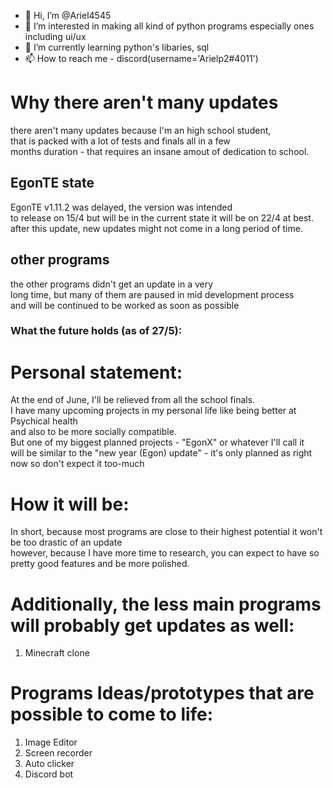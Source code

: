 - 👋 Hi, I’m @Ariel4545  
- 👀 I’m interested in making all kind of python programs especially ones including ui/ux  
- 🌱 I’m currently learning python's libaries, sql  
- 📫 How to reach me - discord(username='Arielp2#4011')  
# Why there aren't many updates  
there aren't many updates because I'm an high school student,  
that is packed with a lot of tests and finals all in a few  
months duration - that requires an insane amout of dedication to school.  
## EgonTE state  
EgonTE v1.11.2 was delayed, the version was intended  
to release on 15/4 but will be in the current state it will be on 22/4 at best.  
after this update, new updates might not come in a long period of time.   
## other programs  
the other programs didn't get an update in a very  
long time, but many of them are paused in mid development process  
and will be continued to be worked as soon as possible  

### What the future holds (as of 27/5):

# Personal statement:
At the end of June, I'll be relieved from all the school finals.  
I have many upcoming projects in my personal life like being better at Psychical health  
and also to be more socially compatible.  
But one of my biggest planned projects - "EgonX" or whatever I'll call it  
will be similar to the "new year (Egon) update" - it's only planned as right now so don't expect it too-much  

# How it will be:  
In short, because most programs are close to their highest potential it won't be too drastic of an update  
however, because I have more time to research, you can expect to have so pretty good features and be more polished.  

# Additionally, the less main programs will probably get updates as well:  
1. Minecraft clone  

# Programs Ideas/prototypes that are possible to come to life:  
1. Image Editor  
2. Screen recorder  
3. Auto clicker 
4. Discord bot  
<!---
Ariel4545/Ariel4545 is a ✨ special ✨ repository because its `README.md` (this file) appears on your GitHub profile.
You can click the Preview link to take a look at your changes.
--->
